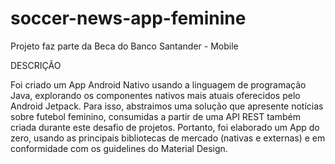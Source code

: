 # soccer-news-app-feminine
Projeto faz parte da Beca do Banco Santander - Mobile

DESCRIÇÃO

Foi criado um App Android Nativo usando a linguagem de programação Java, 
explorando os componentes nativos mais atuais oferecidos pelo Android Jetpack. 
Para isso, abstraimos uma solução que apresente notícias sobre futebol feminino, 
consumidas a partir de uma API REST também criada durante este desafio de projetos. 
Portanto, foi elaborado um App do zero, usando as principais bibliotecas de mercado
(nativas e externas) e em conformidade com os guidelines do Material Design.
